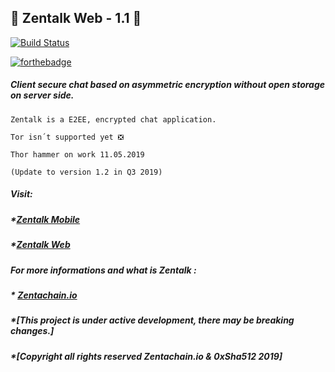## :statue_of_liberty: Zentalk Web - 1.1 :statue_of_liberty:

[![Build Status](https://travis-ci.org/dwyl/esta.svg?branch=master)](www.zentalk.chat)

[![forthebadge](https://forthebadge.com/images/badges/built-with-love.svg)](https://zentachain.io)

##### Client secure chat based on asymmetric encryption without open storage on server side.

````
Zentalk is a E2EE, encrypted chat application.

Tor isn´t supported yet ❎ 

Thor hammer on work 11.05.2019

(Update to version 1.2 in Q3 2019)
````

##### Visit:
##### *[Zentalk Mobile](https://github.com/ZentaChain/Zentalk-Mobile)
##### *[Zentalk Web](www.zentalk.chat)

##### For more informations and what is Zentalk : 
##### * [Zentachain.io](www.Zentachain.io) 

##### *[This project is under active development, there may be breaking changes.]
##### *[Copyright all rights reserved Zentachain.io & 0xSha512 2019]
